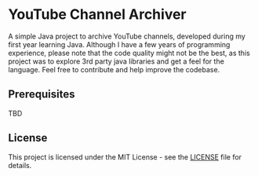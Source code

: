 # YouTube Channel Archiver
A simple Java project to archive YouTube channels, developed during my first year learning Java. 
Although I have a few years of programming experience, please note that the code quality might not be the best, 
as this project was to explore 3rd party java libraries and get a feel for the language. Feel free to contribute and help improve the codebase.

## Prerequisites 
TBD

## License
This project is licensed under the MIT License - see the [LICENSE](LICENSE) file for details.
